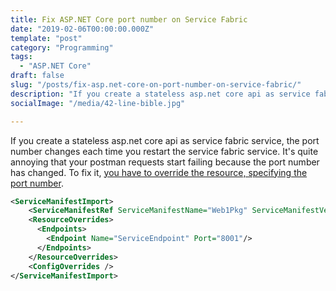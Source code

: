 ```yaml
---
title: Fix ASP.NET Core port number on Service Fabric
date: "2019-02-06T00:00:00.000Z"
template: "post"
category: "Programming"
tags: 
  - "ASP.NET Core"
draft: false
slug: "/posts/fix-asp.net-core-on-port-number-on-service-fabric/"
description: "If you create a stateless asp.net core api as service fabric service, the port number changes each time you restart the service fabric service."
socialImage: "/media/42-line-bible.jpg"

---
```


If you create a stateless asp.net core api as service fabric service, the port number changes each time you restart the service fabric service.
It's quite annoying that your postman requests start failing because the port number has changed. To fix it, [you have to override the resource, specifying the port number](https://docs.microsoft.com/en-us/azure/service-fabric/service-fabric-how-to-specify-port-number-using-parameters).  

```xml
<ServiceManifestImport>
    <ServiceManifestRef ServiceManifestName="Web1Pkg" ServiceManifestVersion="1.0.0" />
    <ResourceOverrides>
      <Endpoints>
        <Endpoint Name="ServiceEndpoint" Port="8001"/>
      </Endpoints>
    </ResourceOverrides>
    <ConfigOverrides />
</ServiceManifestImport>
```


